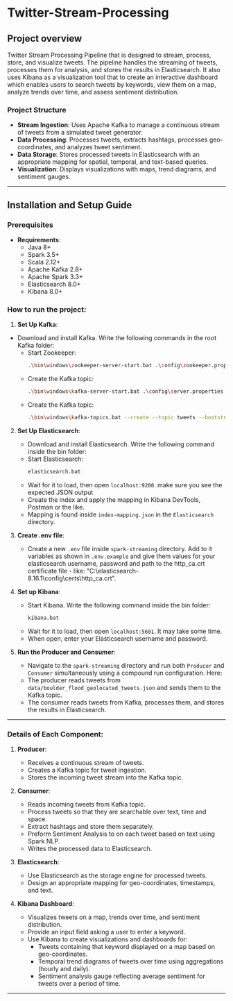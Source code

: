 # Twitter-Stream-Processing
## Project overview
Twitter Stream Processing Pipeline that is designed to stream, process, store, and visualize tweets. The pipeline handles the streaming of tweets, processes them for analysis, and stores the results in Elasticsearch. It also uses Kibana as a visualization tool that to create an interactive dashboard which enables users to search tweets by keywords, view them on a map, analyze trends over time, and assess sentiment distribution.

### Project Structure
- **Stream Ingestion**: Uses Apache Kafka to manage a continuous stream of tweets from a simulated tweet generator.
- **Data Processing**: Processes tweets, extracts hashtags, processes geo-coordinates, and analyzes tweet sentiment.
- **Data Storage**: Stores processed tweets in Elasticsearch with an appropriate mapping for spatial, temporal, and text-based queries.
- **Visualization**: Displays visualizations with maps, trend diagrams, and sentiment gauges.

---

## Installation and Setup Guide
### Prerequisites
- **Requirements**:
  - Java 8+
  - Spark 3.5+
  - Scala 2.12+
  - Apache Kafka 2.8+
  - Apache Spark 3.3+
  - Elasticsearch 8.0+
  - Kibana 8.0+
 
### How to run the project:
1. **Set Up Kafka**:
- Download and install Kafka. Write the following commands in the root Kafka folder:
   - Start Zookeeper:
     ```bash
     .\bin\windows\zookeeper-server-start.bat .\config\zookeeper.properties
     ```
   - Create the Kafka topic:
     ```bash
     .\bin\windows\kafka-server-start.bat .\config\server.properties
     ```
   - Create the Kafka topic:
     ```bash
     .\bin\windows\kafka-topics.bat --create --topic tweets --bootstrap-server localhost:9092
     ```
     
2. **Set Up Elasticsearch**:
   - Download and install Elasticsearch. Write the following command inside the bin folder:
   - Start Elasticsearch:
     ```bash
     elasticsearch.bat
     ```
   - Wait for it to load, then open `localhost:9200`. make sure you see the expected JSON output
   - Create the index and apply the mapping in Kibana DevTools, Postman or the like.
   -  Mapping is found inside `index-mapping.json` in the `Elasticsearch` directory.

3. **Create .env file**:
   - Create a new `.env` file inside `spark-streaming` directory. Add to it variables as shown in `.env.example` and give them values for your elasticsearch username, password and path to the http_ca.crt certificate file - like: "C:\elasticsearch-8.16.1\config\certs\http_ca.crt".

4. **Set up Kibana**:
   - Start Kibana. Write the following command inside the bin folder:
     ```bash
     kibana.bat
     ```
   - Wait for it to load, then open `localhost:5601`. It may take some time.
   - When open, enter your Elasticsearch username and password.

5. **Run the Producer and Consumer**:
   - Navigate to the `spark-streaming` directory and run both `Producer` and `Consumer` simultaneously using a compound run configuration. Here:
   - The producer reads tweets from `data/boulder_flood_geolocated_tweets.json` and sends them to the Kafka topic.
   - The consumer reads tweets from Kafka, processes them, and stores the results in Elasticsearch.

---

### Details of Each Component:
1. **Producer**:
   - Receives a continuous stream of tweets. 
   - Creates a Kafka topic for tweet ingestion. 
   - Stores the incoming tweet stream into the Kafka topic.

2. **Consumer**:
   - Reads incoming tweets from Kafka topic.
   - Process tweets so that they are searchable over text, time and space.
   - Extract hashtags and store them separately.
   - Preform Sentiment Analysis to on each tweet based on text using Spark NLP.
   - Writes the processed data to Elasticsearch.

3. **Elasticsearch**:
   - Use Elasticsearch as the storage engine for processed tweets. 
   - Design an appropriate mapping for geo-coordinates, timestamps, and text. 

4. **Kibana Dashboard**:
   - Visualizes tweets on a map, trends over time, and sentiment distribution.
   - Provide an input field asking a user to enter a keyword.
   - Use Kibana to create visualizations and dashboards for:
       -  Tweets containing that keyword displayed on a map based on geo-coordinates. 
       -  Temporal trend diagrams of tweets over time using aggregations (hourly and daily). 
       -  Sentiment analysis gauge reflecting average sentiment for tweets over a period of time. 

---
